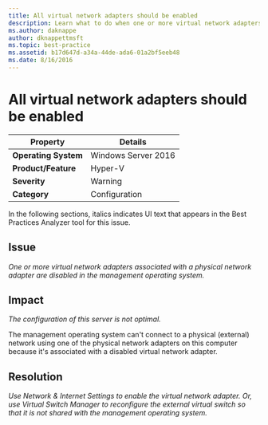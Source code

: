 ```yaml
---
title: All virtual network adapters should be enabled
description: Learn what to do when one or more virtual network adapters associated with a physical network adapter are disabled in the management operating system.
ms.author: daknappe
author: dknappettmsft
ms.topic: best-practice
ms.assetid: b17d647d-a34a-44de-ada6-01a2bf5eeb48
ms.date: 8/16/2016
---
```

# All virtual network adapters should be enabled



|Property|Details|
|-|-|
|**Operating System**|Windows Server 2016|
|**Product/Feature**|Hyper-V|
|**Severity**|Warning|
|**Category**|Configuration|

In the following sections, italics indicates UI text that appears in the Best Practices Analyzer tool for this issue.

## Issue

*One or more virtual network adapters associated with a physical network adapter are disabled in the management operating system.*

## Impact

*The configuration of this server is not optimal.*

The management operating system can't connect to a physical (external) network using one of the physical network adapters on this computer because it's associated with a disabled virtual network adapter.

## Resolution

*Use Network &  Internet Settings to enable the virtual network adapter. Or, use Virtual Switch Manager to reconfigure the external virtual switch so that it is not shared with the management operating system.*





